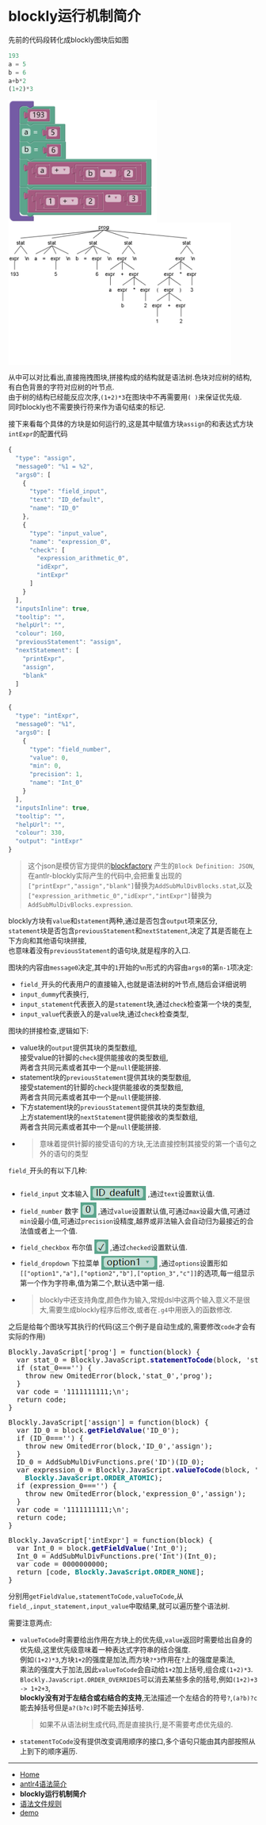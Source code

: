 # blockly运行机制简介

先前的代码段转化成blockly图块后如图
``` js
193
a = 5
b = 6
a+b*2
(1+2)*3
```
<p><img src="./img/asmd.png" alt="asmd" width="300" style="float:left"><img src="./img/expr_parse_tree.png" alt="parse_tree" width="450" style="float:left"></p><br style="clear:both">

从中可以对比看出,直接拖拽图块,拼接构成的结构就是语法树.色块对应树的结构,有白色背景的字符对应树的叶节点.  
由于树的结构已经能反应次序,`(1+2)*3`在图块中不再需要用`( )`来保证优先级.  
同时blockly也不需要换行符来作为语句结束的标记.  

接下来看每个具体的方块是如何运行的,这是其中赋值方块`assign`的和表达式方块`intExpr`的配置代码  
``` js
{
  "type": "assign",
  "message0": "%1 = %2",
  "args0": [
    {
      "type": "field_input",
      "text": "ID_default",
      "name": "ID_0"
    },
    {
      "type": "input_value",
      "name": "expression_0",
      "check": [
        "expression_arithmetic_0",
        "idExpr",
        "intExpr"
      ]
    }
  ],
  "inputsInline": true,
  "tooltip": "",
  "helpUrl": "",
  "colour": 160,
  "previousStatement": "assign",
  "nextStatement": [
    "printExpr",
    "assign",
    "blank"
  ]
}
```
``` js
{
  "type": "intExpr",
  "message0": "%1",
  "args0": [
    {
      "type": "field_number",
      "value": 0,
      "min": 0,
      "precision": 1,
      "name": "Int_0"
    }
  ],
  "inputsInline": true,
  "tooltip": "",
  "helpUrl": "",
  "colour": 330,
  "output": "intExpr"
}
```
> 这个json是模仿官方提供的[blockfactory](https://blockly-demo.appspot.com/static/demos/blockfactory/index.html) 产生的`Block Definition: JSON`,在antlr-blockly实际产生的代码中,会把重复出现的`["printExpr","assign","blank"]`替换为`AddSubMulDivBlocks.stat`,以及`["expression_arithmetic_0","idExpr","intExpr"]`替换为`AddSubMulDivBlocks.expression`.  

blockly方块有`value`和`statement`两种,通过是否包含`output`项来区分,  
`statement`块是否包含`previousStatement`和`nextStatement`,决定了其是否能在上下方向和其他语句块拼接,  
也意味着没有`previousStatement`的语句块,就是程序的入口.  

图块的内容由`message0`决定,其中的`1`开始的` %n `形式的内容由`args0`的第`n-1`项决定:  
+ `field_`开头的代表用户的直接输入,也就是语法树的叶节点,随后会详细说明  
+ `input_dummy`代表换行,  
+ `input_statement`代表嵌入的是`statement`块,通过`check`检查第一个块的类型,  
+ `input_value`代表嵌入的是`value`块,通过`check`检查类型,  

图块的拼接检查,逻辑如下:  
+ value块的`output`提供其块的类型数组,  
  接受value的针脚的`check`提供能接收的类型数组,  
  两者含共同元素或者其中一个是`null`便能拼接.
+ statement块的`previousStatement`提供其块的类型数组,  
  接受statement的针脚的`check`提供能接收的类型数组,  
  两者含共同元素或者其中一个是`null`便能拼接.
+ 下方statement块的`previousStatement`提供其块的类型数组,  
  上方statement块的`nextStatement`提供能接收的类型数组,  
  两者含共同元素或者其中一个是`null`便能拼接.
+ > 意味着提供针脚的接受语句的方块,无法直接控制其接受的第一个语句之外的语句的类型

`field_`开头的有以下几种:  
+ `field_input` 文本输入 <img src="./img/field_input_demo.png" alt="field_input" style="position:relative;top:8px;"> ,通过`text`设置默认值.
+ `field_number` 数字 <img src="./img/field_number_demo.png" alt="field_number" style="position:relative;top:8px;"> ,通过`value`设置默认值,可通过`max`设最大值,可通过`min`设最小值,可通过`precision`设精度,越界或非法输入会自动归为最接近的合法值或者上一个值.
+ `field_checkbox` 布尔值 <img src="./img/field_checkbox_demo.png" alt="field_checkbox" style="position:relative;top:8px;"> ,通过`checked`设置默认值.
+ `field_dropdown` 下拉菜单 <img src="./img/field_dropdown_demo.png" alt="field_dropdown" style="position:relative;top:8px;"> ,通过`options`设置形如`[["option1","a"],["option2","b"],["option_3","c"]]`的选项,每一组显示第一个作为字符串,值为第二个,默认选中第一组.  
+ > blockly中还支持角度,颜色作为输入,常规dsl中这两个输入意义不是很大,需要生成blockly程序后修改,或者在`.g4`中用嵌入的函数修改.

之后是给每个图块写其执行的代码(这三个例子是自动生成的,需要修改`code`才会有实际的作用)
<pre>
Blockly.JavaScript['prog'] = function(block) {
  var stat_0 = Blockly.JavaScript.<span style="font-weight: bold;color:navy">statementToCode</span>(block, 'stat_0');
  if (stat_0==='') {
    throw new OmitedError(block,'stat_0','prog');
  }
  var code = '1111111111;\n';
  return code;
}
</pre>
<pre>
Blockly.JavaScript['assign'] = function(block) {
  var ID_0 = block.<span style="font-weight: bold;color:navy">getFieldValue</span>('ID_0');
  if (ID_0==='') {
    throw new OmitedError(block,'ID_0','assign');
  }
  ID_0 = AddSubMulDivFunctions.pre('ID')(ID_0);
  var expression_0 = Blockly.JavaScript.<span style="font-weight: bold;color:navy">valueToCode</span>(block, 'expression_0', 
    <span style="font-weight: bold;color:teal">Blockly.JavaScript.ORDER_ATOMIC</span>);
  if (expression_0==='') {
    throw new OmitedError(block,'expression_0','assign');
  }
  var code = '1111111111;\n';
  return code;
}
</pre>
<pre>
Blockly.JavaScript['intExpr'] = function(block) {
  var Int_0 = block.<span style="font-weight: bold;color:navy">getFieldValue</span>('Int_0');
  Int_0 = AddSubMulDivFunctions.pre('Int')(Int_0);
  var code = 0000000000;
  return [code, <span style="font-weight: bold;color:teal">Blockly.JavaScript.ORDER_NONE</span>];
}
</pre>

分别用`getFieldValue,statementToCode,valueToCode`,从`field_,input_statement,input_value`中取结果,就可以遍历整个语法树.  

需要注意两点:
+ `valueToCode`时需要给出作用在方块上的优先级,`value`返回时需要给出自身的优先级,这里优先级意味着一种表达式字符串的结合强度.  
例如`(1+2)*3`,方块`1+2`的强度是加法,而方块`?*3`作用在`?`上的强度是乘法,  
乘法的强度大于加法,因此`valueToCode`会自动给`1+2`加上括号,组合成`(1+2)*3`.  
`Blockly.JavaScript.ORDER_OVERRIDES`可以消去某些多余的括号,例如`(1+2)+3 -> 1+2+3`,  
**blockly没有对于左结合或右结合的支持**,无法描述一个左结合的符号`?`,`(a?b)?c`能去掉括号但是`a?(b?c)`时不能去掉括号.
  > 如果不从语法树生成代码,而是直接执行,是不需要考虑优先级的.
+ `statementToCode`没有提供改变调用顺序的接口,多个语句只能由其内部按照从上到下的顺序遍历.


- - -

- [Home](README.md)  
- [antlr4语法简介](antlr4.md)  
- **blockly运行机制简介**  
- [语法文件规则](grammerFile.md)  
- [demo](demo.md)  